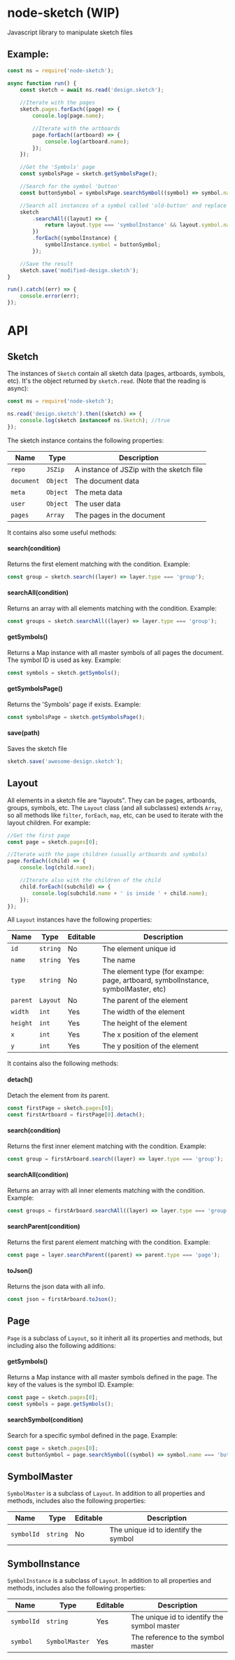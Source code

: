 # node-sketch (WIP)
Javascript library to manipulate sketch files

## Example:

```js
const ns = require('node-sketch');

async function run() {
    const sketch = await ns.read('design.sketch');
    
    //Iterate with the pages
    sketch.pages.forEach((page) => {
        console.log(page.name);

        //Iterate with the artboards
        page.forEach((artboard) => {
            console.log(artboard.name);
        });
    });

    //Get the 'Symbols' page
    const symbolsPage = sketch.getSymbolsPage();

    //Search for the symbol 'button'
    const buttonSymbol = symbolsPage.searchSymbol((symbol) => symbol.name === 'button');

    //Search all instances of a symbol called 'old-button' and replace it with 'button'
    sketch
        .searchAll((layout) => {
            return layout.type === 'symbolInstance' && layout.symbol.name === 'old-button';
        })
        .forEach((symbolInstance) {
            symbolInstance.symbol = buttonSymbol;
        });

    //Save the result
    sketch.save('modified-design.sketch');
}

run().catch((err) => {
    console.error(err);
});
```

# API

## Sketch

The instances of `Sketch` contain all sketch data (pages, artboards, symbols, etc). It's the object returned by `sketch.read`. (Note that the reading is async):

```js
const ns = require('node-sketch');

ns.read('design.sketch').then((sketch) => {
    console.log(sketch instanceof ns.Sketch); //true
});
```

The sketch instance contains the following properties:

Name | Type | Description
-----|------|-------------
`repo` | `JSZip` | A instance of JSZip with the sketch file
`document` | `Object` | The document data
`meta` | `Object` | The meta data
`user` | `Object` | The user data
`pages` | `Array` | The pages in the document

It contains also some useful methods:

#### search(condition)

Returns the first element matching with the condition. Example:

```js
const group = sketch.search((layer) => layer.type === 'group');
```

#### searchAll(condition)

Returns an array with all elements matching with the condition. Example:

```js
const groups = sketch.searchAll((layer) => layer.type === 'group');
```

#### getSymbols()

Returns a Map instance with all master symbols of all pages the document. The symbol ID is used as key. Example:

```js
const symbols = sketch.getSymbols();
```

#### getSymbolsPage()

Returns the 'Symbols' page if exists. Example:

```js
const symbolsPage = sketch.getSymbolsPage();
```

#### save(path)

Saves the sketch file

```js
sketch.save('awesome-design.sketch');
```

## Layout

All elements in a sketch file are "layouts". They can be pages, artboards, groups, symbols, etc. The `Layout` class (and all subclasses) extends `Array`, so all methods like `filter`, `forEach`, `map`, etc, can be used to iterate with the layout children. For example:

```js
//Get the first page
const page = sketch.pages[0];

//Iterate with the page children (usually artboards and symbols)
page.forEach((child) => {
    console.log(child.name);

    //Iterate also with the children of the child
    child.forEach((subchild) => {
        console.log(subchild.name + ' is inside ' + child.name);
    });
});
```

All `Layout` instances have the following properties:

Name | Type | Editable | Description
-----|------|----------|------------
`id` | `string` | No | The element unique id
`name` | `string` | Yes | The name
`type` | `string` | No | The element type (for exampe: page, artboard, symbolInstance, symbolMaster, etc)
`parent` | `Layout` | No | The parent of the element
`width` | `int` | Yes | The width of the element
`height` | `int` | Yes | The height of the element
`x` | `int` | Yes | The x position of the element
`y` | `int` | Yes | The y position of the element

It contains also the following methods:

####  detach()

Detach the element from its parent.

```js
const firstPage = sketch.pages[0];
const firstArtboard = firstPage[0].detach();
```

#### search(condition)

Returns the first inner element matching with the condition. Example:

```js
const group = firstArboard.search((layer) => layer.type === 'group');
```

#### searchAll(condition)

Returns an array with all inner elements matching with the condition. Example:

```js
const groups = firstArboard.searchAll((layer) => layer.type === 'group');
```

#### searchParent(condition)

Returns the first parent element matching with the condition. Example:

```js
const page = layer.searchParent((parent) => parent.type === 'page');
```

#### toJson()

Returns the json data with all info.

```js
const json = firstArboard.toJson();
```

## Page

`Page` is a subclass of `Layout`, so it inherit all its properties and methods, but including also the following additions:

#### getSymbols()

Returns a Map instance with all master symbols defined in the page. The key of the values is the symbol ID. Example:

```js
const page = sketch.pages[0];
const symbols = page.getSymbols();
```

#### searchSymbol(condition)

Search for a specific symbol defined in the page. Example:

```js
const page = sketch.pages[0];
const buttonSymbol = page.searchSymbol((symbol) => symbol.name === 'button');
```

## SymbolMaster

`SymbolMaster` is a subclass of `Layout`. In addition to all properties and methods, includes also the following properties:

Name | Type | Editable | Description
-----|------|----------|------------
`symbolId` | `string` | No | The unique id to identify the symbol

## SymbolInstance

`SymbolInstance` is a subclass of `Layout`. In addition to all properties and methods, includes also the following properties:

Name | Type | Editable | Description
-----|------|----------|------------
`symbolId` | `string` | Yes | The unique id to identify the symbol master
`symbol` | `SymbolMaster` | Yes | The reference to the symbol master
